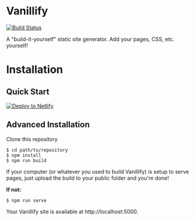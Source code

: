 # Vanillify

[![Build Status](https://travis-ci.org/TristianK3604/vanillify.svg?branch=master)](https://travis-ci.org/TristianK3604/vanillify)

A "build-it-yourself" static site generator. Add your pages, CSS, etc. yourself!

# Installation

## Quick Start

[![Deploy to Netlify](https://www.netlify.com/img/deploy/button.svg)](https://app.netlify.com/start/deploy?repository=https://github.com/TristianK3604/vanillify)

## Advanced Installation

Clone this repository

````shell
$ cd path/to/repository
$ npm install
$ npm run build
````

If your computer (or whatever you used to build Vanillify) is setup to serve pages, just upload the build to your public folder and you're done!

**If not:**

````shell
$ npm run serve
````
Your Vanillify site is available at http://localhost:5000.
